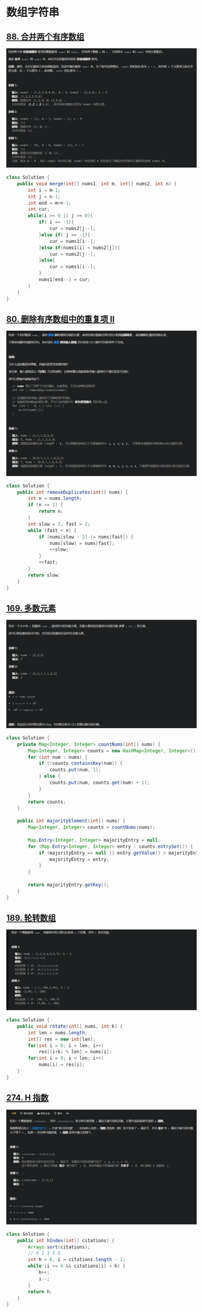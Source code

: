 # 数组字符串

## [88. 合并两个有序数组](https://leetcode.cn/problems/merge-sorted-array/)

![image-20250119001412200](力扣150题.assets/image-20250119001412200.png)

```java
class Solution {
    public void merge(int[] nums1, int m, int[] nums2, int n) {
        int i = m-1;
        int j = n-1;
        int end = m+n-1;
        int cur;
        while(i >= 0 || j >= 0){
            if( i == -1){
                cur = nums2[j--];
            }else if( j == -1){
                cur = nums1[i--];
            }else if(nums1[i] < nums2[j]){
                cur = nums2[j--];
            }else{
                cur = nums1[i--];
            }
            nums1[end--] = cur;
        }
    }
}
```



## [80. 删除有序数组中的重复项 II](https://leetcode.cn/problems/remove-duplicates-from-sorted-array-ii/)

![image-20250119001445679](力扣150题.assets/image-20250119001445679.png)

```java
class Solution {
    public int removeDuplicates(int[] nums) {
        int n = nums.length;
        if (n <= 2) {
            return n;
        }
        int slow = 2, fast = 2;
        while (fast < n) {
            if (nums[slow - 2] != nums[fast]) {
                nums[slow] = nums[fast];
                ++slow;
            }
            ++fast;
        }
        return slow;
    }
}
```



## [169. 多数元素](https://leetcode.cn/problems/majority-element/)

![image-20250119155951557](力扣150题.assets/image-20250119155951557.png)

```java
class Solution {
    private Map<Integer, Integer> countNums(int[] nums) {
        Map<Integer, Integer> counts = new HashMap<Integer, Integer>();
        for (int num : nums) {
            if (!counts.containsKey(num)) {
                counts.put(num, 1);
            } else {
                counts.put(num, counts.get(num) + 1);
            }
        }
        return counts;
    }

    public int majorityElement(int[] nums) {
        Map<Integer, Integer> counts = countNums(nums);

        Map.Entry<Integer, Integer> majorityEntry = null;
        for (Map.Entry<Integer, Integer> entry : counts.entrySet()) {
            if (majorityEntry == null || entry.getValue() > majorityEntry.getValue()) {
                majorityEntry = entry;
            }
        }

        return majorityEntry.getKey();
    }
}
```



## [189. 轮转数组](https://leetcode.cn/problems/rotate-array/)

![image-20250119161319694](力扣150题.assets/image-20250119161319694.png)

```java
class Solution {
    public void rotate(int[] nums, int k) {
        int len = nums.length;
        int[] res = new int[len];
        for(int i = 0; i < len; i++)
            res[(i+k) % len] = nums[i];
        for(int i = 0; i < len; i++)
            nums[i] = res[i];
    }
}
```



## [274. H 指数](https://leetcode.cn/problems/h-index/)

![image-20250119161407017](力扣150题.assets/image-20250119161407017.png)

```java
class Solution {
    public int hIndex(int[] citations) {
        Arrays.sort(citations);
        // 0 1 3 5 6
        int h = 0, i = citations.length - 1; 
        while (i >= 0 && citations[i] > h) {
            h++; 
            i--;
        }
        return h;
    }
}
```

